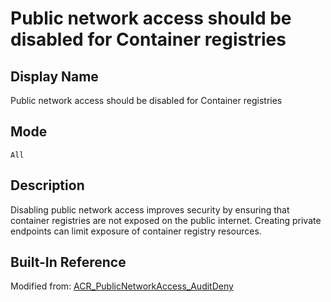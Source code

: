 # Public network access should be disabled for Container registries

## Display Name

Public network access should be disabled for Container registries

## Mode

`All`

## Description

Disabling public network access improves security by ensuring that container registries are not exposed on the public internet. Creating private endpoints can limit exposure of container registry resources.

## Built-In Reference

Modified from: [ACR_PublicNetworkAccess_AuditDeny](https://github.com/Azure/azure-policy/blob/master/built-in-policies/policyDefinitions/Container%20Registry/ACR_PublicNetworkAccess_AuditDeny.json)